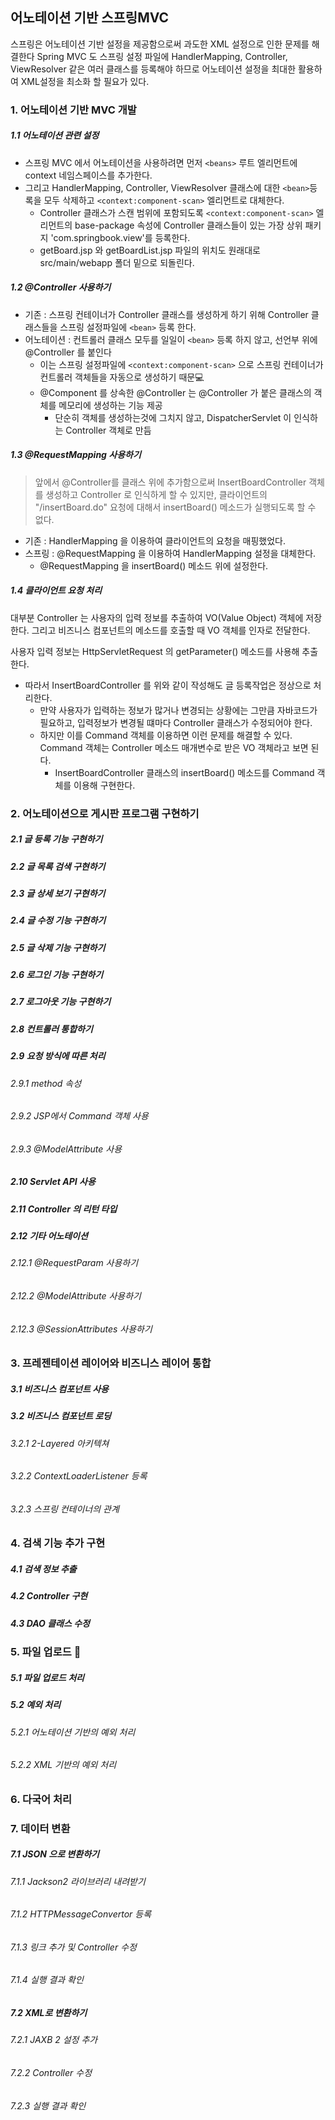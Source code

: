 ## 어노테이션 기반 스프링MVC

스프링은 어노테이션 기반 설정을 제공함으로써 과도한 XML 설정으로 인한 문제를 해결한다 Spring MVC 도 스프링 설정 파일에 HandlerMapping, Controller, ViewResolver 같은 여러 클래스를 등록해야 하므로 어노테이션 설정을 최대한 활용하여 XML설정을 최소화 할 필요가 있다.

### 1. 어노테이션 기반 MVC 개발

##### 1.1 어노테이션 관련 설정

- 스프링 MVC 에서 어노테이션을 사용하려면 먼저 `<beans>` 루트 엘리먼트에 context 네임스페이스를 추가한다.
- 그리고 HandlerMapping, Controller, ViewResolver 클래스에 대한 `<bean>`등록을 모두 삭제하고 `<context:component-scan>` 엘리먼트로 대체한다.
  - Controller 클래스가 스캔 범위에 포함되도록 `<context:component-scan>` 엘리먼트의 base-package 속성에 Controller 클래스들이 있는 가장 상위 패키지 'com.springbook.view'를 등록한다.
  - getBoard.jsp 와 getBoardList.jsp 파일의 위치도 원래대로 src/main/webapp 폴더 밑으로 되돌린다.

##### 1.2 @Controller 사용하기

- 기존 : 스프링 컨테이너가 Controller 클래스를 생성하게 하기 위해 Controller 클래스들을 스프링 설정파일에 `<bean>` 등록 한다.
- 어노테이션 : 컨트롤러 클래스 모두를 일일이 `<bean>` 등록 하지 않고, 선언부 위에 @Controller 를 붙인다
  - 이는 스프링 설정파일에 `<context:component-scan>` 으로 스프링 컨테이너가 컨트롤러 객체들을 자동으로 생성하기 때문:computer:
  - @Component 를 상속한 @Controller 는 @Controller 가 붙은 클래스의 객체를 메모리에 생성하는 기능 제공
    - 단순히 객체를 생성하는것에 그치지 않고, DispatcherServlet 이 인식하는 Controller 객체로 만듬

##### 1.3 @RequestMapping 사용하기

> 앞에서 @Controller를 클래스 위에 추가함으로써 InsertBoardController 객체를 생성하고 Controller 로 인식하게 할 수 있지만, 클라이언트의 "/insertBoard.do" 요청에 대해서 insertBoard() 메소드가 실행되도록 할 수 없다.

- 기존 : HandlerMapping 을 이용하여 클라이언트의 요청을 매핑했었다.
- 스프링 : @RequestMapping 을 이용하여 HandlerMapping 설정을 대체한다.
  - @RequestMapping 을 insertBoard() 메소드 위에 설정한다.

##### 1.4 클라이언트 요청 처리

대부분 Controller 는 사용자의 입력 정보를 추출하여 VO(Value Object) 객체에 저장한다. 그리고 비즈니스 컴포넌트의 메소드를 호출할 때 VO 객체를 인자로 전달한다.

사용자 입력 정보는 HttpServletRequest 의 getParameter() 메소드를 사용해 추출한다.

 - 따라서 InsertBoardController 를 위와 같이 작성해도 글 등록작업은 정상으로 처리한다.
   	- 만약 사용자가 입력하는 정보가 많거나 변경되는 상황에는 그만큼 자바코드가 필요하고, 입력정보가 변경될 떄마다 Controller 클래스가 수정되어야 한다.
    - 하지만 이를 Command 객체를 이용하면 이런 문제를 해결할 수 있다. Command 객체는 Controller 메소드 매개변수로 받은 VO 객체라고 보면 된다. 
      	- InsertBoardController 클래스의 insertBoard() 메소드를 Command 객체를 이용해 구현한다.

### 2. 어노테이션으로 게시판 프로그램 구현하기

##### 2.1 글 등록 기능 구현하기

##### 2.2 글 목록 검색 구현하기

##### 2.3 글 상세 보기 구현하기

##### 2.4 글 수정 기능 구현하기

##### 2.5 글 삭제 기능 구현하기

##### 2.6 로그인 기능 구현하기

##### 2.7 로그아웃 기능 구현하기

##### 2.8 컨트롤러 통합하기

##### 2.9 요청 방식에 따른 처리

###### 2.9.1 method 속성

###### 2.9.2  JSP에서 Command  객체 사용

###### 2.9.3 @ModelAttribute 사용

##### 2.10 Servlet API 사용

##### 2.11 Controller 의 리턴 타입

##### 2.12 기타 어노테이션

###### 2.12.1 @RequestParam 사용하기

###### 2.12.2 @ModelAttribute 사용하기

###### 2.12.3 @SessionAttributes 사용하기



### 3. 프레젠테이션 레이어와 비즈니스 레이어 통합

##### 3.1 비즈니스 컴포넌트 사용

##### 3.2 비즈니스 컴포넌트 로딩

###### 3.2.1 2-Layered 아키텍쳐

###### 3.2.2 ContextLoaderListener 등록

###### 3.2.3 스프링 컨테이너의 관계



### 4. 검색 기능 추가 구현

##### 4.1 검색 정보 추출

##### 4.2 Controller 구현

##### 4.3 DAO 클래스 수정



### 5. 파일 업로드 &#127746;

##### 5.1 파일 업로드 처리

##### 5.2 예외 처리

###### 5.2.1 어노테이션 기반의 예외 처리

###### 5.2.2 XML 기반의 예외 처리





### 6. 다국어 처리

### 7. 데이터 변환

##### 7.1 JSON 으로 변환하기

###### 7.1.1 Jackson2 라이브러리 내려받기

###### 7.1.2 HTTPMessageConvertor 등록

###### 7.1.3 링크 추가 및 Controller 수정

###### 7.1.4 실행 결과 확인



##### 7.2 XML로 변환하기

###### 7.2.1 JAXB 2 설정 추가

###### 7.2.2 Controller 수정

###### 7.2.3 실행 결과 확인

